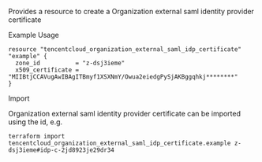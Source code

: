 Provides a resource to create a Organization external saml identity provider certificate

Example Usage

```hcl
resource "tencentcloud_organization_external_saml_idp_certificate" "example" {
  zone_id          = "z-dsj3ieme"
  x509_certificate = "MIIBtjCCAVugAwIBAgITBmyf1XSXNmY/Owua2eiedgPySjAKBggqhkj********"
}
```

Import

Organization external saml identity provider certificate can be imported using the id, e.g.

```
terraform import tencentcloud_organization_external_saml_idp_certificate.example z-dsj3ieme#idp-c-2jd8923je29dr34
```
